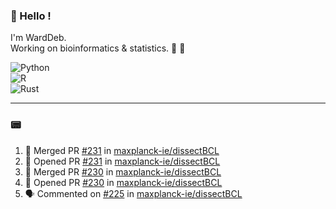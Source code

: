 ### :robot: Hello !

I'm WardDeb.  
Working on bioinformatics & statistics. 🧬 🧪  

![Python](https://img.shields.io/badge/python-3670A0?style=for-the-badge&logo=python&logoColor=ffdd54)  
![R](https://img.shields.io/badge/r-%23276DC3.svg?style=for-the-badge&logo=r&logoColor=white)  
![Rust](https://img.shields.io/badge/rust-%23000000.svg?style=for-the-badge&logo=rust&logoColor=white)  

---

### :pager:

<!--START_SECTION:activity-->
1. 🎉 Merged PR [#231](https://github.com/maxplanck-ie/dissectBCL/pull/231) in [maxplanck-ie/dissectBCL](https://github.com/maxplanck-ie/dissectBCL)
2. 💪 Opened PR [#231](https://github.com/maxplanck-ie/dissectBCL/pull/231) in [maxplanck-ie/dissectBCL](https://github.com/maxplanck-ie/dissectBCL)
3. 🎉 Merged PR [#230](https://github.com/maxplanck-ie/dissectBCL/pull/230) in [maxplanck-ie/dissectBCL](https://github.com/maxplanck-ie/dissectBCL)
4. 💪 Opened PR [#230](https://github.com/maxplanck-ie/dissectBCL/pull/230) in [maxplanck-ie/dissectBCL](https://github.com/maxplanck-ie/dissectBCL)
5. 🗣 Commented on [#225](https://github.com/maxplanck-ie/dissectBCL/issues/225#issuecomment-3079185639) in [maxplanck-ie/dissectBCL](https://github.com/maxplanck-ie/dissectBCL)
<!--END_SECTION:activity-->

